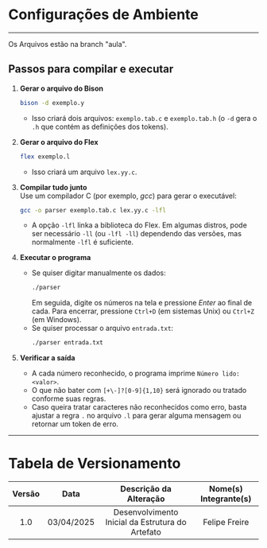 # Configurações de Ambiente
---
Os Arquivos estão na branch "aula".

## Passos para compilar e executar

1. **Gerar o arquivo do Bison**  
   ```bash
   bison -d exemplo.y
   ```
   - Isso criará dois arquivos: `exemplo.tab.c` e `exemplo.tab.h` (o `-d` gera o `.h` que contém as definições dos tokens).

2. **Gerar o arquivo do Flex**  
   ```bash
   flex exemplo.l
   ```
   - Isso criará um arquivo `lex.yy.c`.

3. **Compilar tudo junto**  
   Use um compilador C (por exemplo, *gcc*) para gerar o executável:
   ```bash
   gcc -o parser exemplo.tab.c lex.yy.c -lfl
   ```
   - A opção `-lfl` linka a biblioteca do Flex. Em algumas distros, pode ser necessário `-ll` (ou `-lfl -ll`) dependendo das versões, mas normalmente `-lfl` é suficiente.

4. **Executar o programa**  
   - Se quiser digitar manualmente os dados:
     ```bash
     ./parser
     ```
     Em seguida, digite os números na tela e pressione *Enter* ao final de cada. Para encerrar, pressione `Ctrl+D` (em sistemas Unix) ou `Ctrl+Z` (em Windows).
   - Se quiser processar o arquivo `entrada.txt`:
     ```bash
     ./parser entrada.txt
     ```

5. **Verificar a saída**  
   - A cada número reconhecido, o programa imprime `Número lido: <valor>`.
   - O que não bater com `[+\-]?[0-9]{1,10}` será ignorado ou tratado conforme suas regras.  
   - Caso queira tratar caracteres não reconhecidos como erro, basta ajustar a regra `.` no arquivo `.l` para gerar alguma mensagem ou retornar um token de erro.

---

# Tabela de Versionamento 

| Versão | Data | Descrição da Alteração | Nome(s) Integrante(s) |
| :----: | :--: | :--------------------: | :-------------------: |
| 1.0 | 03/04/2025 | Desenvolvimento Inicial da Estrutura do Artefato | Felipe Freire |